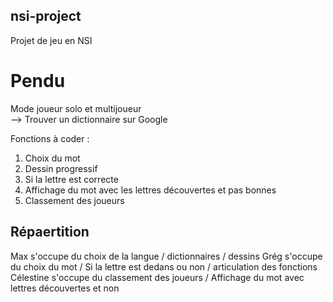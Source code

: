 ## nsi-project ##
Projet de jeu en NSI

# Pendu #

Mode joueur solo et multijoueur                     
  --> Trouver un dictionnaire sur Google

Fonctions à coder : 
1. Choix du mot
2. Dessin progressif
3. Si la lettre est correcte
4. Affichage du mot avec les lettres découvertes et pas bonnes
5. Classement des joueurs

## Répaertition ##

Max s'occupe du choix de la langue / dictionnaires / dessins
Grég s'occupe du choix du mot / Si la lettre est dedans ou non / articulation des fonctions
Célestine s'occupe du classement des joueurs / Affichage du mot avec lettres découvertes et non
